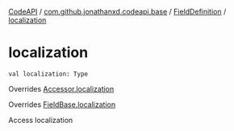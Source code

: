 [CodeAPI](../../index.md) / [com.github.jonathanxd.codeapi.base](../index.md) / [FieldDefinition](index.md) / [localization](.)

# localization

`val localization: Type`

Overrides [Accessor.localization](../-accessor/localization.md)

Overrides [FieldBase.localization](../-field-base/localization.md)

Access localization

